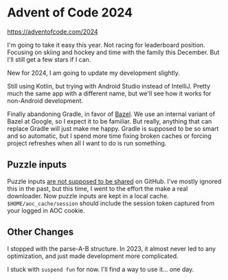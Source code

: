 # Advent of Code 2024

https://adventofcode.com/2024

I'm going to take it easy this year. Not racing for leaderboard position. Focusing on skiing and
hockey and time with the family this December. But I'll still get a few stars if I can.

New for 2024, I am going to update my development slightly.

Still using Kotlin, but trying with Android Studio instead of IntelliJ. Pretty much the same app
with a different name, but we'll see how it works for non-Android development.

Finally abandoning Gradle, in favor of [Bazel](https://bazel.build/). We use an internal variant
of Bazel at Google, so I expect it to be familiar. But really, anything that can replace Gradle
will just make me happy. Gradle is supposed to be so smart and so automatic, but I spend more time
fixing broken caches or forcing project refreshes when all I want to do is run something.

## Puzzle inputs

Puzzle inputs [are not supposed to be shared](https://adventofcode.com/2024/about) on GitHub.
I've mostly ignored this in the past, but this time, I went to the effort the make a real
downloader. Now puzzle inputs are kept in a local cache. `$HOME/aoc_cache/session` should include
the session token captured from your logged in AOC cookie.

## Other Changes

I stopped with the parse-A-B structure. In 2023, it almost never led to any optimization, and
just made development more complicated.

I stuck with `suspend fun` for now. I'll find a way to use it... one day.